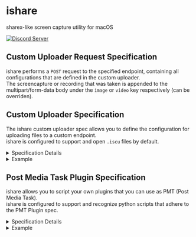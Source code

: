 # ishare
sharex-like screen capture utility for macOS

<a href="https://discord.gg/sX4KYzu5pX"><img src="https://discord.com/api/guilds/844574704698130492/widget.png?style=banner2" alt="Discord Server"></a>

## Custom Uploader Request Specification
ishare performs a `POST` request to the specified endpoint, containing all configurations that are defined in the custom uploader.\
The screencapture or recording that was taken is appended to the multipart/form-data body under the `image` or `video` key respectively (can be overriden).

## Custom Uploader Specification

The ishare custom uploader spec allows you to define the configuration for uploading files to a custom endpoint.\
ishare is configured to support and open `.iscu` files by default.

<details>
  <summary>
    Specification Details
  </summary>
  
  - **name** (string):\
  The name of the custom uploader. Use this value to identify the uploader instance or provide a user-friendly name.
  
- **requestUrl** (string):\
  The URL where the files should be uploaded. Replace `example.com/upload` with the actual URL of the upload endpoint.
  
- **headers** (optional, object):\
  Additional headers to include in the request. It should be a dictionary of key-value pairs, where each key represents the header name and the value represents the header value.
  
- **formData** (optional, object):\
  Additional form data to be included in the request payload. It should be a dictionary of key-value pairs, where each key represents the form field name and the value represents the form field value.

- **fileFormName** (optional, string):\
  Optional override for the value used as in the file name field for the multipart/form-data request.
  
- **responseProp** (string):\
  The property name in the response JSON that contains the uploaded file URL. Replace `"url"` with the actual json accessors that lead to the property returned in the response.

</details>

<details>
  <summary>
    Example
  </summary>
  
```json
{
  "name": "ishare custom uploader",
  "requestUrl": "example.com/upload",
  "headers": { "Authorization": "Basic 0123456789" },
  "formData": { "key": "value" },
  "fileFormName": "image",
  "responseProp": "url"
}
```

In this example, the custom uploader is configured to upload files to `example.com/upload`. It includes an authorization header, a form field and a file form name override. The uploaded file URL is expected to be available in the specified property of the response JSON.

</details>

## Post Media Task Plugin Specification

ishare allows you to script your own plugins that you can use as PMT (Post Media Task).\
ishare is configured to support and recognize python scripts that adhere to the PMT Plugin spec.

<details>
  <summary>
    Specification Details
  </summary>
  
  - **name** (string):\
  The name of the plugin. Use this value to identify the plugin instance or provide a user-friendly name.

- **description** (string):\
  A description of the plugin.

- **runBeforeUpload** (boolean):\
  A boolean value indicating whether the plugin should run before the media upload process (`True`) or after the upload (`False`).

- **execute(file_path: str, uploader_result: Optional[str])**:\
  The `execute` method takes two parameters:
    - `file_path`: A string representing the file path of the media to process.
    - `uploader_result`: An optional string representing the result of the uploader. It will be `None` if the plugin runs before the media is uploaded.
</details>

<details>
  <summary>
    Example
  </summary>
  
  ```py
   class Plugin:
      def __init__(self):
          self.name = "Example Plugin"
          self.description = "This is an example plugin"
          self.run_before_upload = True
  
      def execute(self, file_path, uploader_result):
          print(f"Plugin Name: {self.name}")
          print(f"Plugin Description: {self.description}")

          if uploader_result:
              print(f"Uploader Result: {uploader_result}")
  ```

</details>
